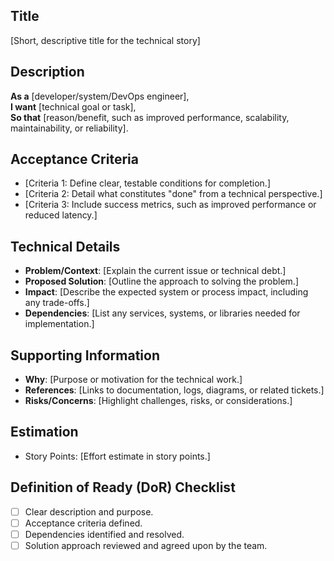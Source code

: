 ## Title
[Short, descriptive title for the technical story]

## Description
**As a** [developer/system/DevOps engineer],  
**I want** [technical goal or task],  
**So that** [reason/benefit, such as improved performance, scalability, maintainability, or reliability].

## Acceptance Criteria
- [Criteria 1: Define clear, testable conditions for completion.]
- [Criteria 2: Detail what constitutes "done" from a technical perspective.]
- [Criteria 3: Include success metrics, such as improved performance or reduced latency.]

## Technical Details
- **Problem/Context**: [Explain the current issue or technical debt.]
- **Proposed Solution**: [Outline the approach to solving the problem.]
- **Impact**: [Describe the expected system or process impact, including any trade-offs.]
- **Dependencies**: [List any services, systems, or libraries needed for implementation.]

## Supporting Information
- **Why**: [Purpose or motivation for the technical work.]
- **References**: [Links to documentation, logs, diagrams, or related tickets.]
- **Risks/Concerns**: [Highlight challenges, risks, or considerations.]

## Estimation
- Story Points: [Effort estimate in story points.]

## Definition of Ready (DoR) Checklist
- [ ] Clear description and purpose.
- [ ] Acceptance criteria defined.
- [ ] Dependencies identified and resolved.
- [ ] Solution approach reviewed and agreed upon by the team.
